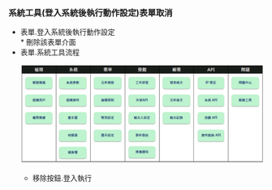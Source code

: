 ### 系統工具(登入系統後執行動作設定)表單取消
* <div id="UTL_LAFTEMST">表單.登入系統後執行動作設定</div>
    * 刪除該表單介面

* <div id="FWFMDMTID">表單.系統工具流程</div>

    ![](img/FWFMDMTID.png)

    * 移除按鈕.登入執行